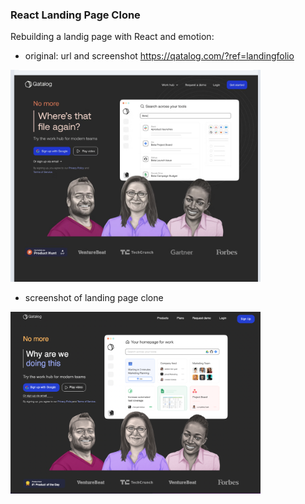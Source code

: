 ### React Landing Page Clone

Rebuilding a landig page with React and emotion:

- original: url and screenshot
https://qatalog.com/?ref=landingfolio
<p>
  <img src="./public/landingPageScreenshotOne.png" width="400" alt="screenhot of original landig page">
</p>

- screenshot of landing page clone
<p>
  <img src="/public/clonePageOne.png" width="400" alt="screenhot of landig page clone">
</p>
